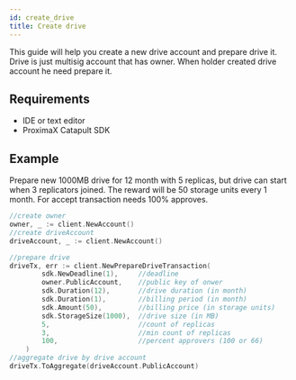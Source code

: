 ```yaml
---
id: create_drive
title: Create drive
---
```


This guide will help you create a new drive account and prepare drive it.
Drive is just multisig account that has owner. When holder created drive account he need prepare it.

## Requirements
- IDE or text editor
- ProximaX Catapult SDK

## Example
Prepare new 1000MB drive for 12 month with 5 replicas, but drive can start when 3 replicators joined. The reward will be 50 storage units every 1 month. For accept transaction needs 100% approves.

```go
//create owner
owner, _ := client.NewAccount()
//create driveAccount
driveAccount, _ := client.NewAccount()

//prepare drive
driveTx, err := client.NewPrepareDriveTransaction(
        sdk.NewDeadline(1),     //deadline
        owner.PublicAccount,    //public key of onwer
        sdk.Duration(12),       //drive duration (in month)
        sdk.Duration(1),        //billing period (in month)
        sdk.Amount(50),         //billing price (in storage units)
        sdk.StorageSize(1000),  //drive size (in MB)
        5,                      //count of replicas
        3,                      //min count of replicas
        100,                    //percent approvers (100 or 66)
    )
//aggregate drive by drive account 
driveTx.ToAggregate(driveAccount.PublicAccount)
```  